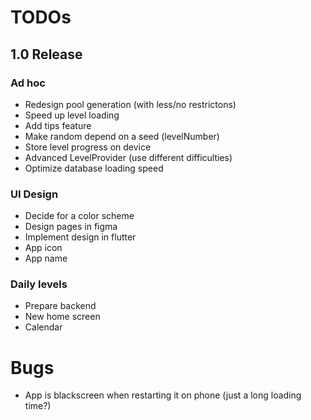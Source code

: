 # TODOs    
## 1.0 Release
### Ad hoc
- Redesign pool generation (with less/no restrictons)
- Speed up level loading
- Add tips feature
- Make random depend on a seed (levelNumber)
- Store level progress on device
- Advanced LevelProvider (use different difficulties)
- Optimize database loading speed

### UI Design
- Decide for a color scheme
- Design pages in figma
- Implement design in flutter
- App icon
- App name

### Daily levels
- Prepare backend
- New home screen
- Calendar


# Bugs
- App is blackscreen when restarting it on phone (just a long loading time?)
